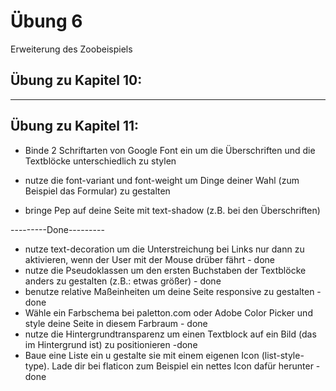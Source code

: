 # Übung 6

Erweiterung des Zoobeispiels

## Übung zu Kapitel 10:



***
## Übung zu Kapitel 11:

- Binde 2 Schriftarten von Google Font ein um die Überschriften und die Textblöcke unterschiedlich zu stylen


- nutze die font-variant und font-weight um Dinge deiner Wahl (zum Beispiel das Formular) zu gestalten
- bringe Pep auf deine Seite mit text-shadow (z.B. bei den Überschriften)

---------Done---------

- nutze text-decoration um die Unterstreichung bei Links nur dann zu aktivieren, wenn der User mit der Mouse drüber fährt - done
- nutze die Pseudoklassen um den ersten Buchstaben der Textblöcke anders zu gestalten (z.B.: etwas größer) - done
- benutze relative Maßeinheiten um deine Seite responsive zu gestalten - done
- Wähle ein Farbschema bei paletton.com oder Adobe Color Picker und style deine Seite in diesem Farbraum - done
- nutze die Hintergrundtransparenz um einen Textblock auf ein Bild (das im Hintergrund ist) zu positionieren -done 
- Baue eine Liste ein u gestalte sie mit einem eigenen Icon (list-style-type). Lade dir bei flaticon zum Beispiel ein nettes Icon dafür herunter -done 
